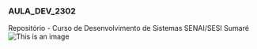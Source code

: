 ### AULA_DEV_2302

Repositório - Curso de Desenvolvimento de Sistemas SENAI/SESI Sumaré
![This is an image](https://www.google.com/imgres?imgurl=http%3A%2F%2Fc.files.bbci.co.uk%2F17444%2Fproduction%2F_124800359_gettyimages-817514614.jpg&imgrefurl=https%3A%2F%2Fwww.bbc.com%2Fportuguese%2Fgeral-61531556&tbnid=OU9tRYM-fDSqAM&vet=12ahUKEwif7syVy6v9AhXgF7kGHV9zA4wQMygAegUIARDbAQ..i&docid=9rf2gQthTj5EaM&w=976&h=549&q=pug&ved=2ahUKEwif7syVy6v9AhXgF7kGHV9zA4wQMygAegUIARDbAQ)
